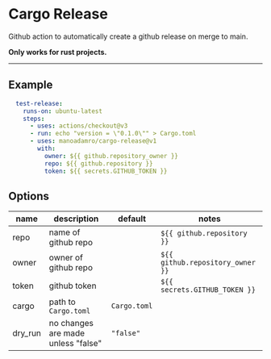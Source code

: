 # Cargo Release

Github action to automatically create a github release on merge to main.

__Only works for rust projects.__

---

## Example

```yaml
  test-release:
    runs-on: ubuntu-latest
    steps:
      - uses: actions/checkout@v3
      - run: echo "version = \"0.1.0\"" > Cargo.toml
      - uses: manoadamro/cargo-release@v1
        with:
          owner: ${{ github.repository_owner }}
          repo: ${{ github.repository }}
          token: ${{ secrets.GITHUB_TOKEN }}
```

## Options

| name    | description                        | default      | notes                            |
|---------|------------------------------------|--------------|----------------------------------|
| repo    | name of github repo                |              | `${{ github.repository }}`       |
| owner   | owner of github repo               |              | `${{ github.repository_owner }}` |
| token   | github token                       |              | `${{ secrets.GITHUB_TOKEN }}`    |
| cargo   | path to `Cargo.toml`               | `Cargo.toml` |                                  |
| dry_run | no changes are made unless "false" | `"false"`    |                                  |